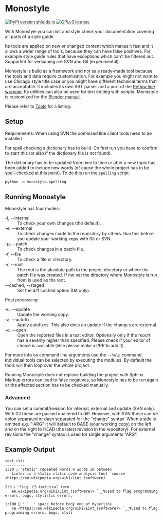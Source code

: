 
# Monostyle

[![PyPI version shields.io](https://img.shields.io/pypi/v/monostyle.svg)](https://pypi.python.org/pypi/monostyle/)
[![GPLv3 license](https://img.shields.io/badge/License-GPLv3-blue.svg)](https://github.com/tobiasHeinke/monostyle/blob/master/LICENSE)

With Monostyle you can lint and style check your documentation covering all parts of a style guide.

Its tools are applied on new or changed content
which makes it fast and it allows a wider range of tools,
because they can have false positives. 
For example style guide rules that have exceptions which can't be filtered out.
Supported for versioning are SVN and Git (experimental).

Monostyle is build as a framework and not as a ready-made tool
because the tools and data require customization.
For example you might not want to use Chicago style title case or you might have different technical terms that are acceptable.
It includes its own RST parser and a port of the [Reflow line wrapper](https://metacpan.org/pod/Text::Reflow).
Its utilities can also be used for text editing with scripts.
Monostyle is customized for the [Blender manual](https://developer.blender.org/project/profile/53/).

Please refer to [Tools](/docs/tools.md) for a listing.


## Setup

Requirements: When using SVN the command line client tools need to be installed.

For spell checking a dictionary has to build.
On first run you have to confirm to start this (or also if the dictionary file is not found).

The dictionary has to be updated from time to time or after a new topic has been added
to include new words (of cause the whole project has to be spell-checked at this point).
To do this run the `spelling` script:
```sh
python -m monostyle.spelling
```

## Running Monostyle

Monostyle has four modes:

<dl>
  <dt>-i, --internal</dt>
  <dd>To check your own changes (the default).</dd>
  <dt>-e, --external</dt>
  <dd>
      To check changes made to the repository by others.
      Run this before you update your working copy with Git or SVN.
   </dd>
  <dt>-p, --patch</dt>
  <dd>To check changes in a patch-file.</dd>
  <dt>-f, --file</dt>
  <dd>To check a file or directory.</dd>
  <dt>-r, --root</dt>
  <dd>
      The root is the absolute path to the project directory or where the patch file was created.
      If not set the directory where Monostyle is run from is used as the root.
  </dd>
  <dt>--cached, --staged</dt>
  <dd>
      Set the diff cached option (Git only).
  </dd>
</dl>

Post processing:

<dl>
  <dt>-u, --update</dt>
  <dd>Update the working copy.</dd>
  <dt>-a, --autofix </dt>
  <dd>Apply autofixes. This also does an update if the changes are external.</dd>
  <dt>-o, --open</dt>
  <dd>Open the reported files in a text editor.
      Optionally only if the report has a severity higher than specified.
      Please check if your editor of choice is available (else please make a I/PR to add it).
  </dd>
</dl>

For more info on command line arguments use the `--help` command.
Individual tools can be selected by executing the modules.
By default the tools will then loop over the whole project.

Running Monostyle does not replace building the project with Sphinx.
Markup errors can lead to false negatives, so Monostyle has to be run again or
the affected section has to be checked manually.


### Advanced

You can set a commit/revision for internal, external and update (SVN only).
With Git these are passed unaltered to diff.
However, with SVN these can be colon separated or dash separated for the "change" syntax.
When a side is omitted e.g. ":ARG" it will default to BASE (your working copy) on the left and
on the right to HEAD (the latest revision in the repository).
For external revisions the "change" syntax is used for single arguments "ARG".


## Example Output

```
test.rst:
---------
1:20 ⚠️ 'static' repeated words 0 words in between
   Linter is a static static code analysis tool `source <https://en.wikipedia.org/wiki/Lint_(software)

2:9 ℹ️ 'flag' CS technical term
   en.wikipedia.org/wiki/Lint_(software)> `__¶used to flag programming errors, bugs, stylistic errors,

1:100 🛑 ' `__' space before body end of hyperlink
   ce <https://en.wikipedia.org/wiki/Lint_(software)> `__¶used to flag programming errors, bugs, styli
```
